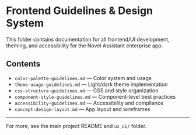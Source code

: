 # Frontend Guidelines & Design System

This folder contains documentation for all frontend/UI development, theming, and accessibility for the Novel Assistant enterprise app.

## Contents

- `color-palette-guidelines.md` — Color system and usage
- `theme-usage-guidelines.md` — Light/dark theme implementation
- `css-structure-guidelines.md` — CSS and style organization
- `component-style-guidelines.md` — Component-level best practices
- `accessibility-guidelines.md` — Accessibility and compliance
- `concept-design-layout.md` — App layout and wireframes

---

For more, see the main project README and `ux_ui/` folder.
